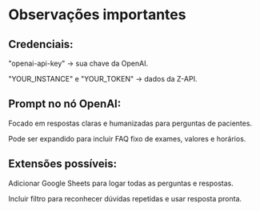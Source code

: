 # Observações importantes

## Credenciais:

"openai-api-key" → sua chave da OpenAI.

"YOUR_INSTANCE" e "YOUR_TOKEN" → dados da Z-API.

## Prompt no nó OpenAI:

Focado em respostas claras e humanizadas para perguntas de pacientes.

Pode ser expandido para incluir FAQ fixo de exames, valores e horários.

## Extensões possíveis:

Adicionar Google Sheets para logar todas as perguntas e respostas.

Incluir filtro para reconhecer dúvidas repetidas e usar resposta pronta.
